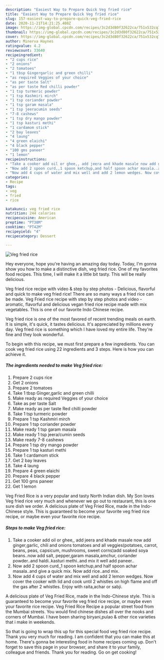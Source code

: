 ```yaml
---
description: "Easiest Way to Prepare Quick Veg fried rice"
title: "Easiest Way to Prepare Quick Veg fried rice"
slug: 157-easiest-way-to-prepare-quick-veg-fried-rice
date: 2020-11-21T14:21:25.408Z
image: https://img-global.cpcdn.com/recipes/3c2d3d80f32622ca/751x532cq70/veg-fried-rice-recipe-main-photo.jpg
thumbnail: https://img-global.cpcdn.com/recipes/3c2d3d80f32622ca/751x532cq70/veg-fried-rice-recipe-main-photo.jpg
cover: https://img-global.cpcdn.com/recipes/3c2d3d80f32622ca/751x532cq70/veg-fried-rice-recipe-main-photo.jpg
author: Minerva Haynes
ratingvalue: 4.2
reviewcount: 33640
recipeingredient:
- "2 cups rice"
- "2 onions"
- "2 tomatoes"
- "1 tbsp Gingergarlic and green chilli"
- "as required Veggies of your choice"
- "as per taste Salt"
- "as per taste Red chilli powder"
- "1 tsp turmeric powder"
- "1 tsp Kashmiri mirch"
- "1 tsp coriander powder"
- "1 tsp garam masala"
- "1 tsp jeeracumin seeds"
- "7-8 cashews"
- "1 tsp dry mango powder"
- "1 tsp kasturi methi"
- "1 cardamom stick"
- "2 bay leaves"
- "4 laung"
- "4 green elaichi"
- "4 black pepper"
- "100 gms paneer"
- "1 lemon"
recipeinstructions:
- "Take a cooker add oil or ghee,, add jeera and khade masale now add ginger,garlic, chili and onions tomatoes and all veggies(potatoes, carrot, beans, peas, capsicum, mushrooms, sweet corns)add soaked soya beans..now add salt, pepper,garam masala,amchur, coriander powder..and haldi..kasturi methi..and mix it well add paneer.."
- "Now add 2 spoon curd,,1 spoon ketchup,and half spoon achar masala..and give a quick mix. Now add rice..and mix."
- "Now add 4 cups of water and mix well and add 2 lemon wedges. Now cover the cooker with lid and cook until 2 whistles on high flame and off the gas after 2 whistles. Enjoy with raita,achar or sabji."
categories:
- Recipe
tags:
- veg
- fried
- rice

katakunci: veg fried rice 
nutrition: 244 calories
recipecuisine: American
preptime: "PT38M"
cooktime: "PT42M"
recipeyield: "4"
recipecategory: Dessert

---
```



![Veg fried rice](https://img-global.cpcdn.com/recipes/3c2d3d80f32622ca/751x532cq70/veg-fried-rice-recipe-main-photo.jpg)

Hey everyone, hope you're having an amazing day today. Today, I'm gonna show you how to make a distinctive dish, veg fried rice. One of my favorites food recipes. This time, I will make it a little bit tasty. This will be really delicious.

Veg fried rice recipe with video &amp; step by step photos - Delicious, flavorful and quick to make veg fried rice! There are so many ways a fried rice can be made. Veg Fried rice recipe with step by step photos and video - aromatic, flavorful and delicious vegan fried rice recipe made with mix vegetables. This is one of our favorite Indo Chinese recipe.

Veg fried rice is one of the most favored of recent trending meals on earth. It is simple, it's quick, it tastes delicious. It's appreciated by millions every day. Veg fried rice is something which I have loved my entire life. They're fine and they look wonderful.


To begin with this recipe, we must first prepare a few ingredients. You can cook veg fried rice using 22 ingredients and 3 steps. Here is how you can achieve it.

<!--inarticleads1-->

##### The ingredients needed to make Veg fried rice:

1. Prepare 2 cups rice
1. Get 2 onions
1. Prepare 2 tomatoes
1. Take 1 tbsp Ginger,garlic and green chilli
1. Make ready as required Veggies of your choice
1. Take as per taste Salt
1. Make ready as per taste Red chilli powder
1. Take 1 tsp turmeric powder
1. Prepare 1 tsp Kashmiri mirch
1. Prepare 1 tsp coriander powder
1. Make ready 1 tsp garam masala
1. Make ready 1 tsp jeera/cumin seeds
1. Make ready 7-8 cashews
1. Prepare 1 tsp dry mango powder
1. Prepare 1 tsp kasturi methi
1. Take 1 cardamom stick
1. Get 2 bay leaves
1. Take 4 laung
1. Prepare 4 green elaichi
1. Prepare 4 black pepper
1. Get 100 gms paneer
1. Get 1 lemon


Veg Fried Rice is a very popular and tasty North Indian dish. My Son loves Veg fried rice very much and whenever we go out to restaurant, this is one sure dish we order. A delicious plate of Veg Fried Rice, made in the Indo-Chinese style. This is guaranteed to become your favorite veg fried rice recipe, or maybe even your favorite rice recipe. 

<!--inarticleads2-->

##### Steps to make Veg fried rice:

1. Take a cooker add oil or ghee,, add jeera and khade masale now add ginger,garlic, chili and onions tomatoes and all veggies(potatoes, carrot, beans, peas, capsicum, mushrooms, sweet corns)add soaked soya beans..now add salt, pepper,garam masala,amchur, coriander powder..and haldi..kasturi methi..and mix it well add paneer..
1. Now add 2 spoon curd,,1 spoon ketchup,and half spoon achar masala..and give a quick mix. Now add rice..and mix.
1. Now add 4 cups of water and mix well and add 2 lemon wedges. Now cover the cooker with lid and cook until 2 whistles on high flame and off the gas after 2 whistles. Enjoy with raita,achar or sabji.


A delicious plate of Veg Fried Rice, made in the Indo-Chinese style. This is guaranteed to become your favorite veg fried rice recipe, or maybe even your favorite rice recipe. Veg Fried Rice Recipe a popular street food from the Mumbai streets. You would find chinese dishes all over the nooks and corners of Mumbai. I have been sharing biryani,pulao &amp; other rice varieties that i make in weekends. 

So that is going to wrap this up for this special food veg fried rice recipe. Thank you very much for reading. I am confident that you can make this at home. There's gonna be interesting food in home recipes coming up. Don't forget to save this page in your browser, and share it to your family, colleague and friends. Thank you for reading. Go on get cooking!
